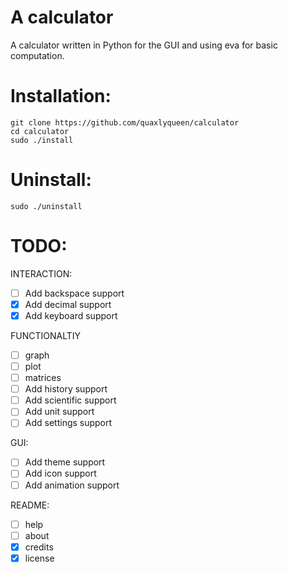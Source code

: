 # A calculator
A calculator written in Python for the GUI and using eva for basic computation.

# Installation:
`git clone https://github.com/quaxlyqueen/calculator`<br>
`cd calculator`<br>
`sudo ./install`<br>

# Uninstall:
`sudo ./uninstall`<br>

# TODO:
INTERACTION:
- [ ] Add backspace support
- [x] Add decimal support
- [x] Add keyboard support

FUNCTIONALTIY
- [ ] graph 
- [ ] plot 
- [ ] matrices
- [ ] Add history support
- [ ] Add scientific support
- [ ] Add unit support
- [ ] Add settings support

GUI:
- [ ] Add theme support
- [ ] Add icon support
- [ ] Add animation support

README:
- [ ] help 
- [ ] about
- [x] credits 
- [x] license 
